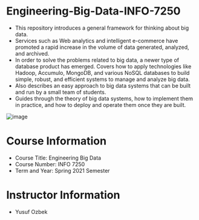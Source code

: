 # Engineering-Big-Data-INFO-7250

* This repository introduces a general framework for thinking about big data. 
* Services such as Web analytics and intelligent e-commerce have promoted a rapid increase in the volume of data generated, analyzed, and archived. 
* In order to solve the problems related to big data, a newer type of database product has emerged. Covers how to apply technologies like Hadoop, Accumulo, MongoDB, and various NoSQL databases to build simple, robust, and efficient systems to manage and analyze big data. 
* Also describes an easy approach to big data systems that can be built and run by a small team of students. 
* Guides through the theory of big data systems, how to implement them in practice, and how to deploy and operate them once they are built.

![image](https://user-images.githubusercontent.com/59846364/116896855-a00c3a00-ac02-11eb-828d-10c99670647c.png)

# Course Information
* Course Title: Engineering Big Data
* Course Number: INFO 7250
* Term and Year: Spring 2021 Semester

# Instructor Information

* Yusuf Ozbek

